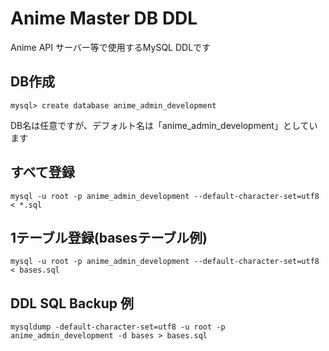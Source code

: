 # Anime Master DB DDL

Anime API サーバー等で使用するMySQL DDLです

## DB作成

```
mysql> create database anime_admin_development
```

DB名は任意ですが、デフォルト名は「anime_admin_development」としています


## すべて登録

```
mysql -u root -p anime_admin_development --default-character-set=utf8 < *.sql 
```


## 1テーブル登録(basesテーブル例)

```
mysql -u root -p anime_admin_development --default-character-set=utf8 < bases.sql 
```


## DDL SQL Backup 例

```
mysqldump -default-character-set=utf8 -u root -p anime_admin_development -d bases > bases.sql
```

